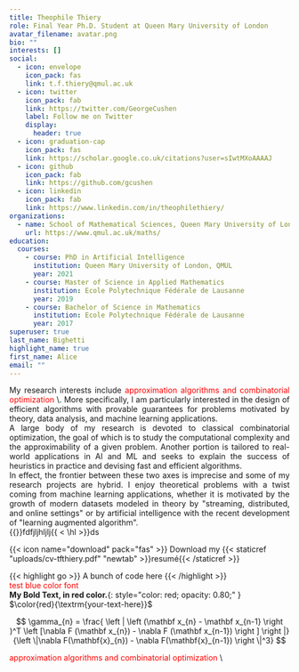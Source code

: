 ```yaml
---
title: Theophile Thiery
role: Final Year Ph.D. Student at Queen Mary University of London
avatar_filename: avatar.png
bio: ""
interests: []
social:
  - icon: envelope
    icon_pack: fas
    link: t.f.thiery@qmul.ac.uk
  - icon: twitter
    icon_pack: fab
    link: https://twitter.com/GeorgeCushen
    label: Follow me on Twitter
    display:
      header: true
  - icon: graduation-cap
    icon_pack: fas
    link: https://scholar.google.co.uk/citations?user=sIwtMXoAAAAJ
  - icon: github
    icon_pack: fab
    link: https://github.com/gcushen
  - icon: linkedin
    icon_pack: fab
    link: https://www.linkedin.com/in/theophilethiery/
organizations:
  - name: School of Mathematical Sciences, Queen Mary University of London
    url: https://www.qmul.ac.uk/maths/
education:
  courses:
    - course: PhD in Artificial Intelligence
      institution: Queen Mary University of London, QMUL
      year: 2021
    - course: Master of Science in Applied Mathematics
      institution: Ecole Polytechnique Fédérale de Lausanne
      year: 2019
    - course: Bachelor of Science in Mathematics
      institution: Ecole Polytechnique Fédérale de Lausanne
      year: 2017
superuser: true
last_name: Bighetti
highlight_name: true
first_name: Alice
email: ""
---
```

<div style="text-align: justify"> My research interests include <font color='red'> approximation algorithms and combinatorial optimization </font>\. More specifically, I am particularly interested in the design of efficient algorithms with provable guarantees for problems motivated by theory, data analysis, and machine learning applications. </div>


<div style="text-align: justify"> A large body of my research is devoted to classical combinatorial optimization, the goal of which is to study the computational complexity and the approximability of a given problem. Another portion is tailored to real-world applications in AI and ML and seeks to explain the success of heuristics in practice and devising fast and efficient algorithms.</div>

<div style="text-align: justify">In effect, the frontier between these two axes is imprecise and some of my research projects are hybrid. I enjoy theoretical problems with a twist coming from machine learning applications, whether it is motivated by the growth of modern datasets modeled in theory by "streaming, distributed, and online settings" or by artificial intelligence with the recent development of "learning augmented algorithm".</div> {{<hl>}}fdfjljhljlj{{ < \hl >}}ds

{{< icon name="download" pack="fas" >}} Download my {{< staticref "uploads/cv-tfthiery.pdf" "newtab" >}}resumé{{< /staticref >}}

{{< highlight go >}} A bunch of code here {{< /highlight >}}\
<font color='red'>test blue color font</font>\
**My Bold Text, in red color.**{: style="color: red; opacity: 0.80;" }\
$\color{red}{\textrm{your-text-here}}$

$$
\gamma_{n} = \frac{ \left | \left (\mathbf x_{n} - \mathbf x_{n-1} \right )^T \left [\nabla F (\mathbf x_{n}) - \nabla F (\mathbf x_{n-1}) \right ] \right |}{\left \|\nabla F(\mathbf{x}_{n}) - \nabla F(\mathbf{x}_{n-1}) \right \|^3}
$$


<font color='red'> approximation algorithms and combinatorial optimization </font>\